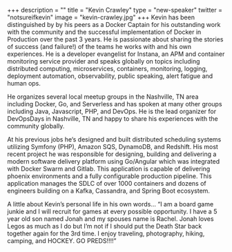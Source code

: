 +++
description = ""
title = "Kevin Crawley"
type = "new-speaker"
twitter = "notsureifkevin"
image = "kevin-crawley.jpg"
+++
Kevin has been distinguished by by his peers as a Docker Captain for his outstanding work with the community and the successful implementation of Docker in Production over the past 3 years. He is passionate about sharing the stories of success (and failure!) of the teams he works with and his own experiences. He is a developer evangelist for Instana, an APM and container monitoring service provider and speaks globally on topics including distributed computing, microservices, containers, monitoring, logging, deployment automation, observability, public speaking, alert fatigue and human ops.

He organizes several local meetup groups in the Nashville, TN area including Docker, Go, and Serverless and has spoken at many other groups including Java, Javascript, PHP, and DevOps. He is the lead organizer for DevOpsDays in Nashville, TN and happy to share his experiences with the community globally.

At his previous jobs he‘s designed and built distributed scheduling systems utilizing Symfony (PHP), Amazon SQS, DynamoDB, and Redshift. His most recent project he was responsible for designing, building and delivering a modern software delivery platform using Go/Angular which was integrated with Docker Swarm and Gitlab. This application is capable of delivering phoenix environments and a fully configurable production pipeline. This application manages the SDLC of over 1000 containers and dozens of engineers building on a Kafka, Cassandra, and Spring Boot ecosystem.

A little about Kevin’s personal life in his own words… “I am a board game junkie and I will recruit for games at every possible opportunity. I have a 5 year old son named Jonah and my spouses name is Rachel. Jonah loves Legos as much as I do but I’m not if I should put the Death Star back together again for the 3rd time. I enjoy traveling, photography, hiking, camping, and HOCKEY. GO PREDS!!!!”